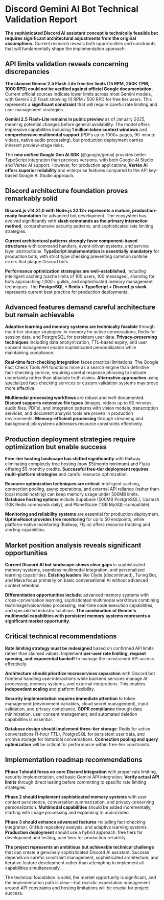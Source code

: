 # Discord Gemini AI Bot Technical Validation Report

**The sophisticated Discord AI assistant concept is technically feasible but requires significant architectural adjustments from the original assumptions.** Current research reveals both opportunities and constraints that will fundamentally shape the implementation approach.

## API limits validation reveals concerning discrepancies

**The claimed Gemini 2.5 Flash-Lite free tier limits (15 RPM, 250K TPM, 1000 RPD) could not be verified against official Google documentation.** Current official sources indicate lower limits across most Gemini models, with Gemini 2.5 Flash showing 10 RPM / 500 RPD for free tier users. This represents a **significant constraint** that will require careful rate limiting and user management strategies.

**Gemini 2.5 Flash-Lite remains in public preview** as of January 2025, meaning potential changes before general availability. The model offers impressive capabilities including **1 million token context windows** and **comprehensive multimodal support** (PDFs up to 1000+ pages, 90-minute videos, native audio processing), but production deployment carries inherent preview-stage risks.

The **new unified Google Gen AI SDK** (@google/genai) provides better TypeScript integration than previous versions, with both Google AI Studio and Vertex AI support. However, for production applications, **Vertex AI offers superior reliability** and enterprise features compared to the API key-based Google AI Studio approach.

## Discord architecture foundation proves remarkably solid

**Discord.js v14.21.0 with Node.js 22.12+ represents a mature, production-ready foundation** for advanced bot development. The ecosystem has evolved significantly with **slash commands as the primary interaction method**, comprehensive security patterns, and sophisticated rate limiting strategies.

**Current architectural patterns strongly favor component-based structures** with command handlers, event-driven systems, and service layer abstractions. **TypeScript implementation is essentially mandatory** for production bots, with strict type checking preventing common runtime errors that plague Discord bots.

**Performance optimization strategies are well-established**, including intelligent caching (cache limits of 100 users, 100 messages), sharding for bots approaching 1,000+ guilds, and sophisticated memory management techniques. The **PostgreSQL + Redis + TypeScript + Discord.js stack** represents current best practice for production deployments.

## Advanced features demand careful architecture but remain achievable

**Adaptive learning and memory systems are technically feasible** through multi-tier storage strategies: in-memory for active conversations, Redis for session data, and PostgreSQL for persistent user data. **Privacy-preserving techniques** including data anonymization, TTL-based expiry, and user consent management enable sophisticated personalization while maintaining compliance.

**Real-time fact-checking integration** faces practical limitations. The Google Fact Check Tools API functions more as a search engine than definitive fact-checking service, requiring careful response phrasing to indicate uncertainty rather than absolute truth claims. **Alternative approaches** using specialized fact-checking services or custom validation systems may prove more effective.

**Multimodal processing workflows** are robust and well-documented. **Discord supports extensive file types** (images, videos up to 90 minutes, audio files, PDFs), and integration patterns with vision models, transcription services, and document analysis tools are proven in production environments. **Memory-efficient processing** through streaming and background job systems addresses resource constraints effectively.

## Production deployment strategies require optimization but enable success

**Free-tier hosting landscape has shifted significantly** with Railway eliminating completely free hosting (now $5/month minimum) and Fly.io offering $5 monthly credits. **Successful free-tier deployment requires multi-platform strategies** and careful resource optimization.

**Resource optimization techniques are critical**: intelligent caching, connection pooling, async operations, and external API reliance (rather than local model hosting) can keep memory usage under 500MB limits. **Database hosting options** include Supabase (500MB PostgreSQL), Upstash (10K Redis commands daily), and PlanetScale (1GB MySQL-compatible).

**Monitoring and reliability systems** are essential for production deployment. **UptimeRobot provides free monitoring** for up to 50 endpoints, while platform-native monitoring (Railway, Fly.io) offers resource tracking and alerting capabilities.

## Market position analysis reveals significant opportunities

**Current Discord AI bot landscape shows clear gaps** in sophisticated memory systems, seamless multimodal integration, and personalized learning capabilities. **Existing leaders** like Clyde (discontinued), Turing Bot, and Mava focus primarily on basic conversational AI without advanced context retention.

**Differentiation opportunities include**: advanced memory systems with cross-conversation learning, sophisticated multimodal workflows combining text/image/voice/video processing, real-time code execution capabilities, and specialized industry solutions. **The combination of Gemini's multimodal capabilities with persistent memory systems represents a significant market opportunity**.

## Critical technical recommendations

**Rate limiting strategy must be redesigned** based on confirmed API limits rather than claimed values. Implement **per-user rate limiting, request queuing, and exponential backoff** to manage the constrained API access effectively.

**Architecture should prioritize microservices separation** with Discord bot frontend handling user interactions while backend services manage AI processing, memory systems, and external integrations. This enables **independent scaling** and platform flexibility.

**Security implementation requires immediate attention** to token management (environment variables, cloud secret management), input validation, and privacy compliance. **GDPR compliance** through data minimization, user consent management, and automated deletion capabilities is essential.

**Database design should implement three-tier storage**: Redis for active conversations (1-hour TTL), PostgreSQL for persistent user data, and archive storage for historical conversations. **Connection pooling and query optimization** will be critical for performance within free-tier constraints.

## Implementation roadmap recommendations

**Phase 1 should focus on core Discord integration** with proper rate limiting, security implementation, and basic Gemini API integration. **Verify actual API limits** through direct testing before committing to specific rate limiting strategies.

**Phase 2 should implement sophisticated memory systems** with user context persistence, conversation summarization, and privacy-preserving personalization. **Multimodal capabilities** should be added incrementally, starting with image processing and expanding to audio/video.

**Phase 3 should enhance advanced features** including fact-checking integration, GitHub repository analysis, and adaptive learning systems. **Production deployment** should use a hybrid approach: free tiers for development and testing, paid tiers for production reliability.

**The project represents an ambitious but achievable technical challenge** that can create a genuinely sophisticated Discord AI assistant. Success depends on careful constraint management, sophisticated architecture, and iterative feature development rather than attempting to implement all capabilities simultaneously.

The technical foundation is solid, the market opportunity is significant, and the implementation path is clear—but realistic expectation management around API constraints and hosting limitations will be crucial for project success.